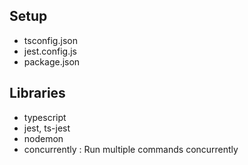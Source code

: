 





## Setup
- tsconfig.json
- jest.config.js
- package.json

## Libraries
- typescript
- jest, ts-jest
- nodemon
- concurrently : Run multiple commands concurrently
